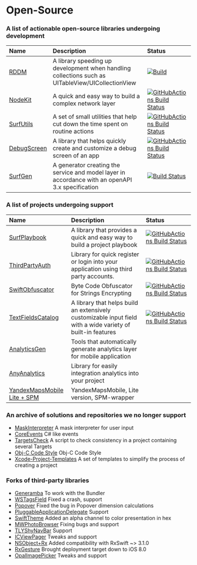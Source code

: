 # Open-Source

### A list of actionable open-source libraries undergoing development

| Name | Description | Status |
| :--- | :--- | :--- |
| [RDDM](https://github.com/surfstudio/ReactiveDataDisplayManager) | A library speeding up development when handling collections such as UITableView/UICollectionView | [![Build](https://github.com/surfstudio/ReactiveDataDisplayManager/actions/workflows/Build.yml/badge.svg)](https://github.com/surfstudio/ReactiveDataDisplayManager/actions/workflows/Build.yml) |
| [NodeKit](https://github.com/surfstudio/NodeKit) | A quick and easy way to build a complex network layer | [![GitHubActions Build Status](https://github.com/surfstudio/NodeKit/workflows/CI/badge.svg)](https://github.com/surfstudio/NodeKit/actions) |
| [SurfUtils](https://github.com/surfstudio/iOS-Utils) | A set of small utilities that help cut down the time spent on routine actions | [![GitHubActions Build Status](https://github.com/surfstudio/iOS-Utils/workflows/CI/badge.svg)](https://github.com/surfstudio/iOS-Utils/actions) |
| [DebugScreen](https://github.com/surfstudio/debug-screen-ios) | A library that helps quickly create and customize a debug screen of an app | [![GitHubActions Build Status](https://github.com/surfstudio/debug-screen-ios/workflows/CI/badge.svg)](https://github.com/surfstudio/debug-screen-ios/actions) |
| [SurfGen](https://github.com/surfstudio/SurfGen) | A generator creating the service and model layer in accordance with an openAPI 3.x specification | [![Build Status](https://github.com/surfstudio/SurfGen/workflows/release/badge.svg)](https://github.com/surfstudio/SurfGen/actions) |

### A list of projects undergoing support

| Name | Description | Status |
| :--- | :--- | :--- |
| [SurfPlaybook](https://github.com/surfstudio/SurfPlaybook) | A library that provides a quick and easy way to build a project playbook | [![GitHubActions Build Status](https://github.com/surfstudio/SurfPlaybook/workflows/CI/badge.svg)](https://github.com/surfstudio/SurfPlaybook/actions) |
| [ThirdPartyAuth](https://github.com/surfstudio/ThirdPartyAuth) | Library for quick register or login into your application using third party accounts. | [![GitHubActions Build Status](https://github.com/surfstudio/ThirdPartyAuth/actions/workflows/main.yml/badge.svg)](https://github.com/surfstudio/ThirdPartyAuth/actions/workflows/main.yml) |
| [SwiftObfuscator](https://github.com/surfstudio/Surf-SwiftObfuscator) | Byte Code Obfuscator for Strings Encrypting | [![GitHubActions Build Status](https://github.com/surfstudio/Surf-SwiftObfuscator/workflows/Build/badge.svg)](https://github.com/surfstudio/Surf-SwiftObfuscator/actions) |
| [TextFieldsCatalog](https://github.com/chausovSurfStudio/TextFieldsCatalog) | A library that helps build an extensively customizable input field with a wide variety of built-in features | [![GitHubActions Build Status](https://github.com/chausovSurfStudio/TextFieldsCatalog/workflows/CI/badge.svg)](https://github.com/chausovSurfStudio/TextFieldsCatalog/actions) |
| [AnalyticsGen](https://github.com/surfstudio/swift-analytics-gen) | Tools that automatically generate analytics layer for mobile application | |
| [AnyAnalytics](https://github.com/surfstudio/AnyAnalytics) | Library for easily integration analytics into your project | |
| [YandexMapsMobile Lite + SPM](https://github.com/surfstudio/surf-yandex-maps-ios-sdk) | YandexMapsMobile, Lite version, SPM-wrapper | |

### An archive of solutions and repositories we no longer support

- [MaskInterpreter](https://github.com/surfstudio/MaskInterpreter) A mask interpreter for user input
- [CoreEvents](https://github.com/surfstudio/CoreEvents) C# like events
- [TargetsCheck](https://github.com/surfstudio/TargetsCheck) A script to check consistency in a project containing several Targets
- [Obj-C Code Style](https://github.com/surfstudio/objective-c-style-guide) Obj-C Code Style
- [Xcode-Project-Templates](https://github.com/surfstudio/Xcode-Project-Templates) A set of templates to simplify the process of creating a project

### Forks of third-party libraries

- [Generamba](github.com/surfstudio/Generamba) To work with the Bundler
- [WSTagsField](https://github.com/surfstudio/WSTagsField) Fixed a crash, support
- [Popover](https://github.com/surfstudio/Popover) Fixed the bug in Popover dimension calculations
- [PluggableApplicationDelegate](https://github.com/surfstudio/PluggableApplicationDelegate) Support
- [SwiftTheme](https://github.com/surfstudio/SwiftTheme) Added an alpha channel to color presentation in hex
- [MWPhotoBrowser](https://github.com/surfstudio/MWPhotoBrowser) Fixing bugs and support
- [TLYShyNavBar](https://github.com/surfstudio/TLYShyNavBar) Support
- [ICViewPager](https://github.com/surfstudio/ICViewPager) Tweaks and support
- [NSObject+Rx](https://github.com/surfstudio/NSObject-Rx) Added compatibility with RxSwift ~> 3.1.0
- [RxGesture](https://github.com/surfstudio/RxGesture) Brought deployment target down to iOS 8.0
- [OpalImagePicker](https://github.com/surfstudio/OpalImagePicker) Tweaks and support